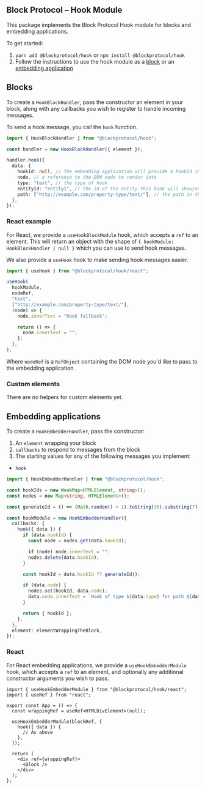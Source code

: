 ## Block Protocol – Hook Module

This package implements the Block Protocol Hook module for blocks and embedding applications.

To get started:

1.  `yarn add @blockprotocol/hook` or `npm install @blockprotocol/hook`
1.  Follow the instructions to use the hook module as a [block](#blocks) or an [embedding application](#embedding-applications)

## Blocks

To create a `HookBlockHandler`, pass the constructor an element in your block, along with any callbacks you wish to register to handle incoming messages.

To send a hook message, you call the `hook` function.

```typescript
import { HookBlockHandler } from "@blockprotocol/hook";

const handler = new HookBlockHandler({ element });

handler.hook({
  data: {
    hookId: null, // the embedding application will provide a hookId in response to use in future messages
    node, // a reference to the DOM node to render into
    type: "text", // the type of hook
    entityId: "entity1", // the id of the entity this hook will show/edit data for
    path: ["http://example.com/property-type/text/"], // the path in the entity's properties data will be taken from/saved to
  },
});
```

### React example

For React, we provide a `useHookBlockModule` hook, which accepts a `ref` to an element. This will return an object with the shape of `{ hookModule: HookBlockHandler | null }` which you can use to send hook messages.

We also provide a `useHook` hook to make sending hook messages easier.

```typescript
import { useHook } from "@blockprotocol/hook/react";

useHook(
  hookModule,
  nodeRef,
  "text",
  ["http://example.com/property-type/text/"],
  (node) => {
    node.innerText = "hook fallback";

    return () => {
      node.innerText = "";
    };
  },
);
```

Where `nodeRef` is a `RefObject` containing the DOM node you'd like to pass to the embedding application.

### Custom elements

There are no helpers for custom elements yet.

## Embedding applications

To create a `HookEmbedderHandler`, pass the constructor:

1.  An `element` wrapping your block
1.  `callbacks` to respond to messages from the block
1.  The starting values for any of the following messages you implement:

- `hook`

```typescript
import { HookEmbedderHandler } from "@blockprotocol/hook";

const hookIds = new WeakMap<HTMLElement, string>();
const nodes = new Map<string, HTMLElement>();

const generateId = () => (Math.random() + 1).toString(36).substring(7);

const hookModule = new HookEmbedderHandler({
  callbacks: {
    hook({ data }) {
      if (data.hookId) {
        const node = nodes.get(data.hookId);

        if (node) node.innerText = "";
        nodes.delete(data.hookId);
      }

      const hookId = data.hookId ?? generateId();

      if (data.node) {
        nodes.set(hookId, data.node);
        data.node.innerText = `Hook of type ${data.type} for path ${data.path}`;
      }

      return { hookId };
    },
  },
  element: elementWrappingTheBlock,
});
```

### React

For React embedding applications, we provide a `useHookEmbedderModule` hook, which accepts a `ref` to an element, and optionally any additional constructor arguments you wish to pass.

```tsx
import { useHookEmbedderModule } from "@blockprotocol/hook/react";
import { useRef } from "react";

export const App = () => {
  const wrappingRef = useRef<HTMLDivElement>(null);

  useHookEmbedderModule(blockRef, {
    hook({ data }) {
      // As above
    },
  });

  return (
    <div ref={wrappingRef}>
      <Block />
    </div>
  );
};
```

